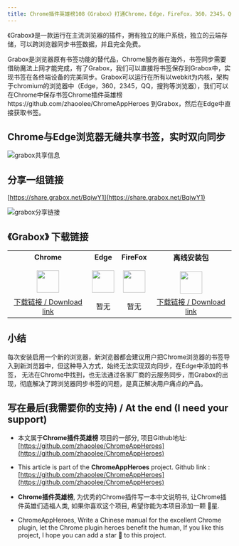 ```yaml
---
title: Chrome插件英雄榜108《Grabox》打通Chrome，Edge，FireFox，360，2345，QQ，搜狗等浏览器们的书签目录
---
```




《Grabox》是一款运行在主流浏览器的插件，拥有独立的账户系统，独立的云端存储，可以跨浏览器同步书签数据，并且完全免费。


Grabox是浏览器原有书签功能的替代品，Chrome服务器在海外，书签同步需要借助魔法上网才能完成，有了Grabox，我们可以直接将书签保存到Grabox中，实现书签在各终端设备的完美同步。Grabox可以运行在所有以webkit为内核，架构于chromium的浏览器中（Edge，360，2345，QQ，搜狗等浏览器），我们可以在Chrome中保存书签Chrome插件英雄榜https://github.com/zhaoolee/ChromeAppHeroes 到Grabox，然后在Edge中直接获取书签。


## Chrome与Edge浏览器无缝共享书签，实时双向同步

![grabox共享信息](https://cdn.fangyuanxiaozhan.com/assets/1623121987007wfscpWsw.gif)



## 分享一组链接

[https://share.grabox.net/BqiwY1](https://share.grabox.net/BqiwY1)

![grabox分享链接](https://cdn.fangyuanxiaozhan.com/assets/16231347578731cPy4ccJ.gif)





## 《Grabox》 下载链接

<table style="table-layout: fixed;">
<tbody>
<tr>
<td><div style="text-align: center;"><div style="font-weight: bold">Chrome</div><br/><div style="text-align: center;"><img  style="width:50px; height:auto;" src="https://www.v2fy.com/asset/0i/ChromeAppHeroes/page/001_markdown_here.assets/chromeappheroes-chrome-icon.png"/></div></div></td>
<td><div style="text-align: center;" ><div style="font-weight: bold">Edge</div><br/><div><img style="width:50px; height:auto;" src="https://www.v2fy.com/asset/0i/ChromeAppHeroes/page/001_markdown_here.assets/chromeappheroes-edge-icon.png"/></div></div></td>
<td><div style="text-align: center;" ><div style="font-weight: bold">FireFox</div><br/><div style="text-align: center;"><img  style="width:50px; height:auto;" src="https://www.v2fy.com/asset/0i/ChromeAppHeroes/page/001_markdown_here.assets/chromeappheroes-firefox-icon.png"/></div></div></td>
<td><div style="text-align: center;" ><div style="font-weight: bold">离线安装包</div><br/><div style="text-align: center;"><img  style="width:50px; height:auto;" src="https://www.v2fy.com/asset/0i/ChromeAppHeroes/page/001_markdown_here.assets/chromeappheroes-github-download.png"/></div></div></td>
</tr>
<tr>
<td>
<div style="text-align: center;">
<a  href="https://chrome.google.com/webstore/detail/grabox/nijbkefpoolpdgangaidjfojilcbnpfl">下载链接 / Download link</a>
</div>
</td>
<td>
<div style="text-align: center;">
暂无
</div>
</td>
<td>
<div style="text-align: center;">
暂无
</div>
</td>
<td>
<div style="text-align: center;"><a  href="https://cdn.jsdelivr.net/gh/zhaoolee/ChromeAppHeroes/backup/108-grabox.zip">下载链接 / Download link</a></div>
</td>
</tr>
</tbody>
</table>



## 小结

每次安装启用一个新的浏览器，新浏览器都会建议用户把Chrome浏览器的书签导入到新浏览器中，但这种导入方式，始终无法实现双向同步，在Edge中添加的书签， 无法在Chrome中找到，也无法通过各家厂商的云服务同步，而Grabox的出现，彻底解决了跨浏览器同步书签的问题，是真正解决用户痛点的产品。



## 写在最后(我需要你的支持) / At the end (I need your support)

- 本文属于**Chrome插件英雄榜** 项目的一部分, 项目Github地址: [https://github.com/zhaoolee/ChromeAppHeroes](https://github.com/zhaoolee/ChromeAppHeroes)


- This article is part of the **ChromeAppHeroes** project. Github link : [https://github.com/zhaoolee/ChromeAppHeroes](https://github.com/zhaoolee/ChromeAppHeroes) 

- **Chrome插件英雄榜**, 为优秀的Chrome插件写一本中文说明书, 让Chrome插件英雄们造福人类, 如果你喜欢这个项目, 希望你能为本项目添加一颗 🌟星.

- ChromeAppHeroes, Write a Chinese manual for the excellent Chrome plugin, let the Chrome plugin heroes benefit the human, If you like this project, I hope you can add a star 🌟 to this project.

